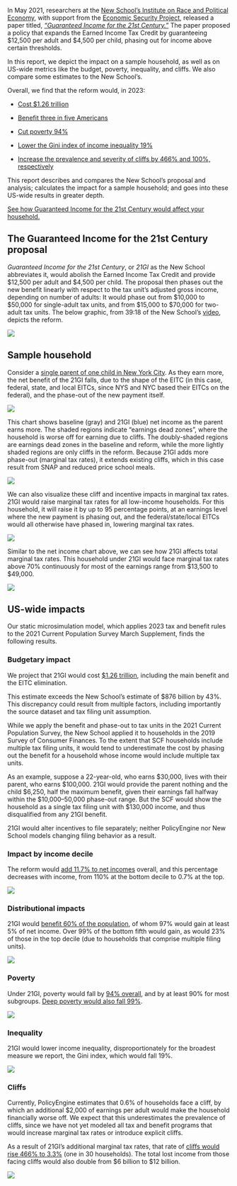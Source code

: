 In May 2021, researchers at the [New School’s Institute on Race and Political Economy](https://www.newschool.edu/institute-race-power-political-economy/), with support from the [Economic Security Project](https://www.economicsecurityproject.org/), released a paper titled, *[“Guaranteed Income for the 21st Century.”](https://drive.google.com/file/d/1UDFPwUYu2Rf4RGgXuOTacmBj2Gt9paAV/view)* The paper proposed a policy that expands the Earned Income Tax Credit by guaranteeing $12,500 per adult and $4,500 per child, phasing out for income above certain thresholds.

In this report, we depict the impact on a sample household, as well as on US-wide metrics like the budget, poverty, inequality, and cliffs. We also compare some estimates to the New School’s.

Overall, we find that the reform would, in 2023:

* [Cost $1.26 trillion](https://policyengine.org/us/policy?focus=policyOutput.netIncome&reform=1006&region=us&timePeriod=2023&baseline=2)

* [Benefit three in five Americans](https://policyengine.org/us/policy?focus=policyOutput.intraDecileImpact&reform=1006&region=us&timePeriod=2023&baseline=2)

* [Cut poverty 94%](https://policyengine.org/us/policy?focus=policyOutput.povertyImpact&reform=1006&region=us&timePeriod=2023&baseline=2)

* [Lower the Gini index of income inequality 19%](https://policyengine.org/us/policy?focus=policyOutput.inequalityImpact&reform=1006&region=us&timePeriod=2023&baseline=2)

* [Increase the prevalence and severity of cliffs by 466% and 100%, respectively](https://policyengine.org/us/policy?focus=policyOutput.cliffImpact&reform=1006&region=us&timePeriod=2023&baseline=2)

This report describes and compares the New School’s proposal and analysis; calculates the impact for a sample household; and goes into these US-wide results in greater depth.

[See how Guaranteed Income for the 21st Century would affect your household.](https://policyengine.org/us/household?focus=intro&reform=1006&region=us&timePeriod=2023&baseline=2)

## The Guaranteed Income for the 21st Century proposal

*Guaranteed Income for the 21st Century*, or *21GI* as the New School abbreviates it, would abolish the Earned Income Tax Credit and provide $12,500 per adult and $4,500 per child. The proposal then phases out the new benefit linearly with respect to the tax unit’s adjusted gross income, depending on number of adults: It would phase out from $10,000 to $50,000 for single-adult tax units, and from $15,000 to $70,000 for two-adult tax units. The below graphic, from 39:18 of the New School’s [video](https://vimeo.com/552064973), depicts the reform.

![](https://cdn-images-1.medium.com/max/3740/1*DHxTvbjPGSJggUDISIbuzg.jpeg)

## Sample household

Consider a [single parent of one child in New York City](https://policyengine.org/us/household?focus=householdOutput.earnings&reform=1006&region=us&timePeriod=2023&baseline=2&household=31338). As they earn more, the net benefit of the 21GI falls, due to the shape of the EITC (in this case, federal, state, and local EITCs, since NYS and NYC based their EITCs on the federal), and the phase-out of the new payment itself.

![](https://cdn-images-1.medium.com/max/3940/1*XTHawfysW_0cTtQTtO3V_w.jpeg)

This chart shows baseline (gray) and 21GI (blue) net income as the parent earns more. The shaded regions indicate “earnings dead zones”, where the household is worse off for earning due to cliffs. The doubly-shaded regions are earnings dead zones in the baseline and reform, while the more lightly shaded regions are only cliffs in the reform. Because 21GI adds more phase-out (marginal tax rates), it extends existing cliffs, which in this case result from SNAP and reduced price school meals.

![](https://cdn-images-1.medium.com/max/3868/1*MUWablXY0CIQ68sPpdlC-g.jpeg)

We can also visualize these cliff and incentive impacts in marginal tax rates. 21GI would raise marginal tax rates for all low-income households. For this household, it will raise it by up to 95 percentage points, at an earnings level where the new payment is phasing out, and the federal/state/local EITCs would all otherwise have phased in, lowering marginal tax rates.

![](https://cdn-images-1.medium.com/max/3792/1*zG4Qk5b3B492r3jUonrtZg.jpeg)

Similar to the net income chart above, we can see how 21GI affects total marginal tax rates. This household under 21GI would face marginal tax rates above 70% continuously for most of the earnings range from $13,500 to $49,000.

![](https://cdn-images-1.medium.com/max/3908/1*3OMiseQ87hvfdLXSxd718A.jpeg)

## US-wide impacts

Our static microsimulation model, which applies 2023 tax and benefit rules to the 2021 Current Population Survey March Supplement, finds the following results.

### Budgetary impact

We project that 21GI would cost [$1.26 trillion](https://policyengine.org/us/policy?focus=policyOutput.netIncome&reform=1006&region=us&timePeriod=2023&baseline=2), including the main benefit and the EITC elimination.

This estimate exceeds the New School’s estimate of $876 billion by 43%. This discrepancy could result from multiple factors, including importantly the source dataset and tax filing unit assumption.

While we apply the benefit and phase-out to tax units in the 2021 Current Population Survey, the New School applied it to households in the 2019 Survey of Consumer Finances. To the extent that SCF households include multiple tax filing units, it would tend to underestimate the cost by phasing out the benefit for a household whose income would include multiple tax units.

As an example, suppose a 22-year-old, who earns $30,000, lives with their parent, who earns $100,000. 21GI would provide the parent nothing and the child $6,250, half the maximum benefit, given their earnings fall halfway within the $10,000–50,000 phase-out range. But the SCF would show the household as a single tax filing unit with $130,000 income, and thus disqualified from any 21GI benefit.

21GI would alter incentives to file separately; neither PolicyEngine nor New School models changing filing behavior as a result.

### Impact by income decile

The reform would [add 11.7% to net incomes](https://policyengine.org/us/policy?focus=policyOutput.decileRelativeImpact&reform=1006&region=us&timePeriod=2023&baseline=2) overall, and this percentage decreases with income, from 110% at the bottom decile to 0.7% at the top.

![](https://cdn-images-1.medium.com/max/3132/1*oD2ReebhMv_OYA5zBWfiyA.jpeg)

### Distributional impacts

21GI would [benefit 60% of the population](https://policyengine.org/us/policy?focus=policyOutput.intraDecileImpact&reform=1006&region=us&timePeriod=2023&baseline=2), of whom 97% would gain at least 5% of net income. Over 99% of the bottom fifth would gain, as would 23% of those in the top decile (due to households that comprise multiple filing units).

![](https://cdn-images-1.medium.com/max/3120/1*maqbky4pbH-RJX46kvBBnA.jpeg)

### Poverty

Under 21GI, poverty would fall by [94% overall](https://policyengine.org/us/policy?focus=policyOutput.povertyImpact&reform=1006&region=us&timePeriod=2023&baseline=2), and by at least 90% for most subgroups. [Deep poverty would also fall 99%](https://policyengine.org/us/policy?focus=policyOutput.deepPovertyImpact&reform=1006&region=us&timePeriod=2023&baseline=2).

![](https://cdn-images-1.medium.com/max/3200/1*whSNdoMuLeXE-bRmDGtilw.jpeg)

### Inequality

21GI would lower income inequality, disproportionately for the broadest measure we report, the Gini index, which would fall 19%.

![](https://cdn-images-1.medium.com/max/3248/1*wvHl0ybCQYcgyOngym2YJA.jpeg)

### Cliffs

Currently, PolicyEngine estimates that 0.6% of households face a cliff, by which an additional $2,000 of earnings per adult would make the household financially worse off. We expect that this underestimates the prevalence of cliffs, since we have not yet modeled all tax and benefit programs that would increase marginal tax rates or introduce explicit cliffs.

As a result of 21GI’s additional marginal tax rates, that rate of [cliffs would rise 466% to 3.3%](https://policyengine.org/us/policy?focus=policyOutput.cliffImpact&reform=1006&region=us&timePeriod=2023&baseline=2) (one in 30 households). The total lost income from those facing cliffs would also double from $6 billion to $12 billion.

![](https://cdn-images-1.medium.com/max/2580/1*SwzbJH9pK-foIfuICcq0Gw.jpeg)
